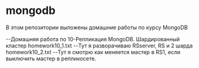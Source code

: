 # mongodb
В этом репозитории выложены домашние работы по курсу MongoDB



--Домашняя работа по 10-Репликация MongoDB. Шардированный кластер
homework10_1.txt   --Тут я разворачиваю RSserver, RS и 2 шарда
homework10_2.txt   --Тут я смотрю как меняется мастер в RS1, если выключить мастер в репликосете.

